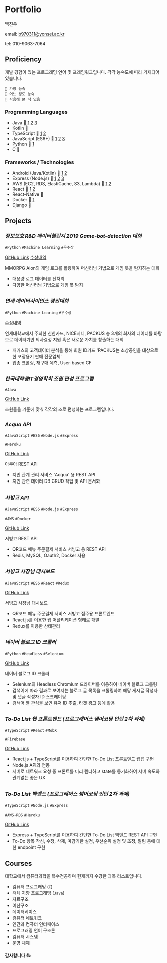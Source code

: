 # Portfolio
백진우

email: b970311@yonsei.ac.kr

tel: 010-9063-7064


## Proficiency
개발 경험이 있는 프로그래밍 언어 및 프레임워크입니다. 
각각 능숙도에 따라 기재되어 있습니다.
```
🥇 가장 능숙
🥈 어느 정도 능숙
🥉 사용해 본 적 있음
```

### Programming Languages
- Java 🥇 [1](#connectup) [2](#cuebap) [3](#한국대학생IT경영학회-조원-편성-프로그램) 
- Kotlin 🥇
- TypeScript 🥇 [1](#to-do-list-백엔드-프로그래머스-썸머코딩-인턴-2차-과제) [2](#to-do-list-웹-프론트엔드-프로그래머스-썸머코딩-인턴-2차-과제)
- JavaScript (ES6+) 🥇 [1](#서빙고-api) [2](#서빙고-사장님-대시보드) [3](#acqua-api) 
- Python 🥇 [1](#네이버-블로그-ID-크롤러)
- C 🥈

### Frameworks / Technologies
- Android (Java/Kotlin) 🥇 [1](#connectup) [2](#cuebap)
- Express (Node.js) 🥇 [1](#서빙고-api) [2](#acqua-api) [3](#to-do-list-백엔드-프로그래머스-썸머코딩-인턴-2차-과제)
- AWS (EC2, RDS, ElastiCache, S3, Lambda) 🥈 [1](#서빙고-api) [2](#to-do-list-백엔드-프로그래머스-썸머코딩-인턴-2차-과제)
- React 🥈 [1](#서빙고-사장님-대시보드) [2](#to-do-list-웹-프론트엔드-프로그래머스-썸머코딩-인턴-2차-과제)
- React-Native 🥈
- Docker 🥉 [1](#서빙고-api)
- Django 🥉



## Projects

### _정보보호 R&D 데이터챌린지 2019 Game-bot-detection 대회_
`#Python` `#Machine Learning` `#우수상`

[GitHub Link](https://github.com/Nanjangpan/Game-bot-detection)
[수상내역](https://www.kisis.or.kr/kisis/subIndex/282.do)


MMORPG Aion의 게임 로그를 활용하여 머신러닝 기법으로 게임 봇을 탐지하는 대회
- 대용량 로그 데이터를 전처리
- 다양한 머신러닝 기법으로 게임 봇 탐지
## 

### _연세 데이터사이언스 경진대회_
`#Python` `#Machine Learing` `#우수상`

[수상내역](https://www.yonsei.ac.kr/ocx/news.jsp?mode=view&ar_seq=20191227163929003093&sr_volume=625&list_mode=list&sr_site=S&pager.offset=9)

연세대학교에서 주최한 신한카드, NICE지니, PACKUS 총 3개의 회사의 데이터를 바탕으로 데이터기반 의사결정 지원 혹은 새로운 가치를 창출하는 대회
- 패커스의 고객데이터 분석을 통해 회원 ID카드
'PACKUS는 소상공인을 대상으로 한 포장용기 판매 전문업체'
- 업종 크롤링, 재구매 예측, User-based CF
##

### _한국대학생IT경영학회 조원 편성 프로그램_ 
`#Java`

[GitHub Link](https://github.com/etture/KUSITMS-MemberSorter)

조원들을 기준에 맞춰 각각의 조로 편성하는 프로그램입니다.
##

### _Acqua API_
`#JavaScript` `#ES6` `#Node.js` `#Express`

`#Heroku`

[GitHub Link](https://github.com/etture/acqua-api)

아쿠아 REST API
- 지인 관계 관리 서비스 'Acqua' 용 REST API
- 지인 관련 데이터 DB CRUD 작업 및 API 문서화
##

### _서빙고 API_
`#JavaScript` `#ES6` `#Node.js` `#Express`

`#AWS` `#Docker`

[GitHub Link](https://github.com/etture/servinggo-api)

서빙고 REST API
- QR코드 메뉴 주문결제 서비스 서빙고 용 REST API
- Redis, MySQL, Oauth2, Docker 사용
##

### _서빙고 사장님 대시보드_
`#JavaScript` `#ES6` `#React` `#Redux`

[GitHub Link](https://github.com/etture/servinggo-merchant)

서빙고 사장님 대시보드
- QR코드 메뉴 주문결제 서비스 서빙고 점주용 프론트엔드
- React.js를 이용한 웹 어플리케이션 형태로 개발
- Redux를 이용한 상태관리
##

### _네이버 블로그 ID 크롤러_
`#Python` `#Headless` `#Selenium`

[GitHub Link](https://github.com/etture/Keyword_Id_Extractor)

네이버 블로그 ID 크롤러
- Selenium의 Headless Chromium 드라이버를 이용하여 네이버 블로그 크롤링
- 검색어에 따라 결과로 보여지는 블로그 글 목록을 크롤링하여 해당 게시글 작성자 및 댓글 작성자 ID 스크래이핑
- 검색어 별 관심을 보인 유저 ID 추출, 타겟 광고 등에 활용
##

### _To-Do List 웹 프론트엔드 (프로그래머스 썸머코딩 인턴 2차 과제)_
`#TypeScript` `#React` `#MobX`

`#Firebase`

[GitHub Link](https://github.com/etture/todo_programmers_web)

- React.js + TypeScript를 이용하여 간단한 To-Do List 프론트엔드 웹앱 구현
- Node.js API와 연동
- 서버로 네트워크 요청 중 프론트를 미리 렌더하고 state를 동기화하여 서버 속도와 관계없는 좋은 UX 
##

### _To-Do List 백엔드 (프로그래머스 썸머코딩 인턴 2차 과제)_
`#TypeScript` `#Node.js` `#Express`

`#AWS-RDS` `#Heroku`

[GitHub Link](https://github.com/etture/todo_programmers_api)

- Express + TypeScript를 이용하여 간단한 To-Do List 백엔드 REST API 구현
- To-Do 항목 작성, 수정, 삭제, 마감기한 설정, 우선순위 설정 및 조정, 알림 등에 대한 endpoint 구현


## Courses
대학교에서 컴퓨터과학을 복수전공하며 현재까지 수강한 과목 리스트입니다.

- 컴퓨터 프로그래밍 (`C`)
- 객체 지향 프로그래밍 (`Java`)
- 자료구조
- 이산구조
- 데이터베이스
- 컴퓨터 네트워크
- 인간과 컴퓨터 인터페이스
- 프로그래밍 언어 구조론
- 컴퓨터 시스템
- 운영 체제


#### 감사합니다 👍
